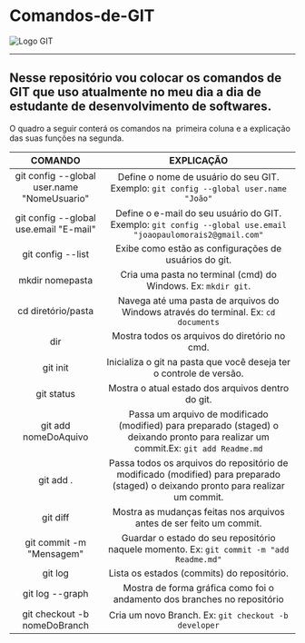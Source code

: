 # Comandos-de-GIT

 ![Logo GIT](https://github.com/joaopaulocm23/Comandos-de-GIT/blob/b08e01ee6971a20c53d1a3dbc3617c8cbb629595/Git-Logo-2Colorp.png)
 ***
## Nesse repositório vou colocar os comandos de GIT que uso atualmente no meu dia a dia de estudante de desenvolvimento de softwares.

O quadro a seguir conterá os comandos na  primeira coluna e a explicação das suas funções na segunda.

COMANDO|EXPLICAÇÃO
:---: | :---:
git config --global user.name "NomeUsuario"|Define o nome de usuário do seu GIT. Exemplo: `git config --global user.name "João"`
git config --global use.email "E-mail"|Define o e-mail do seu usuário do GIT. Exemplo: `git config --global use.email "joaopaulomorais2@gmail.com"`
git config --list|Exibe como estão as configurações de usuários do git.
mkdir nomepasta|Cria uma pasta no terminal (cmd) do Windows. Ex: `mkdir git`.
cd diretório/pasta|Navega até uma pasta de arquivos do Windows através do terminal. Ex: `cd documents`
dir|Mostra todos os arquivos do diretório no cmd.
git init|Inicializa o git na pasta que você deseja ter o controle de versão.
git status|Mostra o atual estado dos arquivos dentro do git.
git add nomeDoAquivo|Passa um arquivo de modificado (modified) para preparado (staged) o deixando pronto para realizar um commit.Ex: `git add Readme.md`
git add .|Passa todos os arquivos do repositório de modificado (modified) para preparado (staged) o deixando pronto para realizar um commit.
git diff|Mostra as mudanças feitas nos arquivos antes de ser feito um commit.
git commit -m "Mensagem"|Guardar o estado do seu repositório naquele momento. Ex: `git commit -m "add Readme.md"`
git log|Lista os estados (commits) do repositório.
git log --graph|Mostra de forma gráfica como foi o andamento dos branches no repositório
git checkout -b nomeDoBranch|Cria um novo Branch. Ex: `git checkout -b developer`
